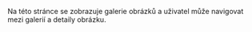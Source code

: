 ﻿Na této stránce se zobrazuje galerie obrázků a uživatel může navigovat mezi galerií a detaily obrázku.